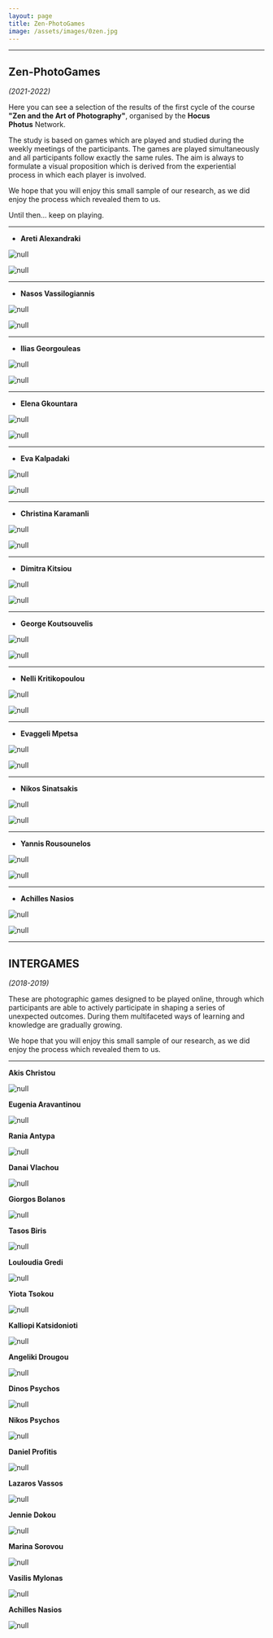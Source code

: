 ```yaml
---
layout: page
title: Zen-PhotoGames
image: /assets/images/0zen.jpg
---
```

- - -

## Zen-PhotoGames

_(2021-2022)_

Here you can see a selection of the results of the first cycle of the course
**"Zen and the Art of Photography"**, organised by the **Hocus Photus** Network.

The study is based on games which are played and studied during the weekly meetings of the participants.  The games are played simultaneously and all participants follow exactly the same rules. The aim is always to formulate a visual proposition which is derived from the experiential process in which each player is involved.

We hope that you will enjoy this small sample of our research, as we did enjoy the process which revealed them to us.

Until then… keep on playing.

- - -

* **Areti Alexandraki**

![null](/assets/images/d08_alexandrakia.jpg)

![null](/assets/images/t8_alexandrakia.jpg)

- - -

* **Nasos Vassilogiannis**

![null](/assets/images/d11_vassiloyannisn.jpg)

![null](/assets/images/tr06_vassiloyannisn.jpg)

- - -

* **Ilias Georgouleas**

![null](/assets/images/pg10_02d-georguleaas-.jpg)

![null](/assets/images/01georgouleas-triptixo.jpg)

- - -

* **Elena Gkountara**

![null](/assets/images/pg06_gkountarae.jpg)

![null](/assets/images/triptyph_07_gkountarae.jpg)

- - -

* **Eva Kalpadaki**

![null](/assets/images/d06_kalpadakie.jpg)

![null](/assets/images/triptych09_kalpadakie.jpg)

- - -

* **Christina Karamanli**

![null](/assets/images/21.jpg)

![null](/assets/images/22.jpg)

- - -

* **Dimitra Kitsiou**

![null](/assets/images/d10_kitsioud.jpg)

![null](/assets/images/z2_kitsioud_triptych_09.jpg)

- - -

* **George Koutsouvelis**

![null](/assets/images/pg_9_koutsouvelisg_3.jpg)

![null](/assets/images/triptych_4b.jpg)

- - -

* **Nelli Kritikopoulou**

![null](/assets/images/d05_νέλλη-κρητικοπούλου.jpg)

![null](/assets/images/05_νέλλη-κρητικοπούλου.jpg)

- - -

* **Evaggeli Mpetsa**

![null](/assets/images/δίπτυχο08.betsae.jpg)

![null](/assets/images/triptyxo.05.betsae.jpg)

- - -

* **Nikos Sinatsakis**

![null](/assets/images/d05_sinatsakisn.jpg)

![null](/assets/images/trip4.jpg)

- - -

* **Yannis Rousounelos**

![null](/assets/images/d05_rousounelosy.jpg)

![null](/assets/images/d10_rousounelosy.jpg)

- - -

* **Achilles Nasios**

![null](/assets/images/z2_06.nasiosa.jpg)

![null](/assets/images/z1_3_04.nasiosa.jpg)

- - -

## **INTERGAMES**

_(2018-2019)_

These are photographic games designed to be played online, through which participants are able to actively participate in shaping a series of unexpected outcomes. During them multifaceted ways of learning and knowledge are gradually growing.

We hope that you will enjoy this small sample of our research, as we did enjoy the process which revealed them to us.

- - -

**Akis Christou**

![null](/assets/images/christou.jpg)

**Eugenia Aravantinou**

![null](/assets/images/aravantinou.jpg)

**Rania Antypa**

![null](/assets/images/antypa.jpg)

**Danai Vlachou**

![null](/assets/images/vlachou.jpg)

**Giorgos Bolanos**

![null](/assets/images/bolanos.jpg)

**Tasos Biris**

![null](/assets/images/biris.jpg)

**Louloudia Gredi**

![null](/assets/images/gredilou.jpg)

**Yiota Tsokou**

![null](/assets/images/tsokou.jpg)

**Kalliopi Katsidonioti**

![null](/assets/images/katsidonioti.jpg)

**Angeliki Drougou**

![null](/assets/images/drougou.jpg)

**Dinos Psychos**

![null](/assets/images/dpsichos.jpg)

**Nikos Psychos**

![null](/assets/images/psichosn_i-g.jpg)

**Daniel Profitis**

![null](/assets/images/profitisok.jpg)

**Lazaros Vassos**

![null](/assets/images/vassosl-i-g.jpg)

**Jennie Dokou**

![null](/assets/images/dokou.jpg)

**Marina Sorovou**

![null](/assets/images/sorovouok.jpg)

**Vasilis Mylonas**

![null](/assets/images/mylonas.jpg)

**Achilles Nasios**

![null](/assets/images/nasiosa.jpg)
